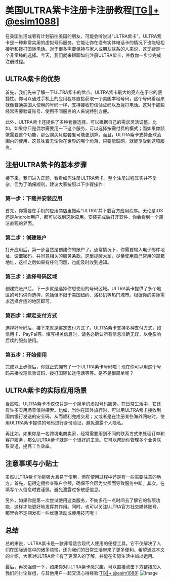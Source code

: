 # 美国ULTRA紫卡注册卡注册教程[[TG💪+ @esim1088](https://t.me/s/esim1088)]

在美国生活或者有计划前往美国的朋友，可能会听说过“ULTRA紫卡”。ULTRA紫卡是一种非常实用的虚拟号码服务，它能让你在没有实体电话卡的情况下也能轻松接听和拨打国际电话。对于很多需要保持与家人或朋友联系的人来说，这无疑是一个非常棒的选择。今天，我们就来聊聊如何注册ULTRA紫卡，并教你一步步完成注册过程。

## ULTRA紫卡的优势

首先，我们先来了解一下ULTRA紫卡的优点。ULTRA紫卡最大的亮点在于它的便捷性。你可以通过手机上的应用程序直接获取一个美国本地号码，这个号码看起来就像普通美国人使用的号码一样，支持接收短信验证码以及拨打电话。这对于那些经常需要验证账号、使用不同服务的人来说特别方便。

此外，ULTRA紫卡还提供了多种套餐选择，可以根据自己的需求灵活调整。比如，如果你只是偶尔需要用一下这个服务，可以选择按需付费的模式；而如果你频繁需要这个功能，那么购买月度套餐可能更划算。而且，ULTRA紫卡支持全球范围内的使用，这意味着无论你在世界的哪个角落，只要能联网，就能享受到这项服务。

## 注册ULTRA紫卡的基本步骤

接下来，我们进入正题，看看如何注册ULTRA紫卡。整个注册过程其实并不复杂，但为了确保顺利，建议大家按照以下步骤操作：

### 第一步：下载并安装应用

首先，你需要在手机的应用商店里搜索“ULTRA”并下载官方应用程序。无论是iOS还是Android用户，都可以找到这款应用。安装完成后打开软件，你会看到一个简洁直观的界面。

### 第二步：创建账户

打开应用后，第一步当然是创建你的账户了。通常情况下，你需要输入电子邮件地址、设置密码，并同意相关的服务条款。这里提醒大家，尽量使用自己常用的邮箱地址，这样之后如果有任何问题，也能及时收到通知。

### 第三步：选择号码区域

创建完账户后，下一步就是选择你想使用的号码区域。ULTRA紫卡提供了多个地区的号码供你选择，包括但不限于美国纽约、洛杉矶等热门城市。根据你的实际需求选择合适的地区即可。

### 第四步：绑定支付方式

选择好号码后，接下来就是绑定支付方式了。ULTRA紫卡支持多种支付方式，如信用卡、PayPal等。填写相关信息时，请务必确认所有信息准确无误，以免影响后续的服务使用。

### 第五步：开始使用

完成以上步骤后，你就正式拥有了一个ULTRA紫卡号码啦！现在你可以用这个号码来接收短信验证码、拨打国际长途电话等等。是不是很简单呢？

## ULTRA紫卡的实际应用场景

当然啦，ULTRA紫卡不仅仅只是一个简单的虚拟号码服务。在日常生活中，它还有许多实用场景值得探索。比如，当你在国外旅行时，可以用ULTRA紫卡接收到国内银行发送的安全码，从而顺利完成交易；又或者是在注册某些海外网站时，使用ULTRA紫卡提供的号码进行身份验证，避免泄露个人隐私。

再比如，如果你是一名跨境电商卖家，经常需要用到不同的联系方式来处理订单和客户服务，那么ULTRA紫卡就是一个很好的工具。它可以帮助你管理多个业务联系渠道，提高工作效率。

## 注意事项与小贴士

虽然ULTRA紫卡功能强大且易于使用，但在使用过程中还是有一些需要注意的地方。首先，记得定期检查账户余额，确保不会因为欠费而导致服务中断。其次，在填写个人信息时要谨慎，避免泄露过多敏感信息。

另外，如果你是第一次尝试使用这类服务，不妨多花一点时间去了解它的各项功能，这样才能更好地发挥其作用。同时，也可以关注ULTRA官方社交媒体账号，那里会不定期发布一些优惠活动或使用技巧哦！

## 总结

总的来说，ULTRA紫卡是一款非常适合现代人使用的便捷工具。它不仅解决了人们在国际通信中的诸多烦恼，还为我们的日常生活带来了更多便利。希望通过本文的介绍，大家对ULTRA紫卡有了更深入的了解，并能在实际生活中加以运用。

最后，再次强调一下，如果你对ULTRA紫卡感兴趣，可以直接点击下方链接加入我们的讨论群组，与其他用户一起交流心得经验[[TG💪+ @esim1088](https://t.me/s/esim1088)] ![Image](https://i.postimg.cc/4NQfJmqS/Snipaste-2025-05-13-00-14-12.png)